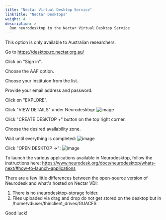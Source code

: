 ```yaml
---
title: "Nectar Virtual Desktop Service"
linkTitle: "Nectar Desktops"
weight: 4
description: >
  Run neurodesktop in the Nectar Virtual Desktop Service
---
```


This option is only available to Australian researchers.

Go to https://desktop.rc.nectar.org.au/ 

Click on "Sign in".

Choose the AAF option.

Choose your instituion from the list.

Provide your email address and password.

Click on "EXPLORE".

Click "VIEW DETAILS" under Neurodesktop:
![image](https://user-images.githubusercontent.com/4021595/150286038-592d6b31-3b9a-4ade-8b2d-824a17ca23b4.png)

Click "CREATE DESKTOP +" button on the top right corner.

Choose the desired availability zone.

Wait until everything is completed:
![image](https://user-images.githubusercontent.com/4021595/150286126-2d8f60af-7499-4c69-998a-668c9c34d8c9.png)

Click "OPEN DESKTOP ->":
![image](https://user-images.githubusercontent.com/4021595/150286383-1c1b8d20-c772-4598-a81b-1ef9e11526b8.png)

To launch the various applications available in Neurodesktop, follow the instructions here:
https://www.neurodesk.org/docs/neurodesktop/whats-next/#how-to-launch-applications

There are a few little differences between the open-source version of Neurodesk and what's hosted on Nectar VDI:
1) There is no /neurodesktop-storage folder.
2) Files uploaded via drag and drop do not get stored on the desktop but in /home/vdiuser/thinclient_drives/GUACFS

Good luck!

